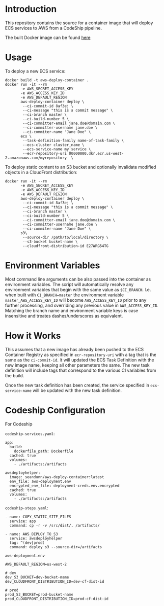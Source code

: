 # Introduction

This repository contains the source for a container image that will deploy ECS
services to AWS from a CodeShip pipeline.

The built Docker image can be found [here](https://hub.docker.com/r/seandunn/aws-deploy-container/)

# Usage
To deploy a new ECS service:
```
docker build -t aws-deploy-container .
docker run -it --rm 
       -e AWS_SECRET_ACCESS_KEY 
       -e AWS_ACCESS_KEY_ID 
       -e AWS_DEFAULT_REGION 
       aws-deploy-container deploy \
        --ci-commit-id 8af3ej \
        --ci-message "this is a commit message" \
        --ci-branch master \
        --ci-build-number 5 \
        --ci-committer-email jane.doe@domain.com \
        --ci-committer-username jane.doe \
        --ci-commiter-name "Jane Doe" \
       ecs \
        --task-definition-family name-of-task-family \
        --ecs-cluster cluster_name \
        --ecs-service-name my_service \
        --ecr-repository-uri 00000000.dkr.ecr.us-west-2.amazonaws.com/myrepository  \
```

To deploy static content to an S3 bucket and optionally invalidate modified objects in a CloudFront distribution:
```
docker run -it --rm 
       -e AWS_SECRET_ACCESS_KEY 
       -e AWS_ACCESS_KEY_ID 
       -e AWS_DEFAULT_REGION 
       aws-deploy-container deploy \
        --ci-commit-id 8af3ej \
        --ci-message "this is a commit message" \
        --ci-branch master \
        --ci-build-number 5 \
        --ci-committer-email jane.doe@domain.com \
        --ci-committer-username jane.doe \
        --ci-commiter-name "Jane Doe" \
       s3\
        --source-dir /path/to/local/directory \
        --s3-bucket bucket-name \
        --cloudfront-distribution-id E27WRG54TG
```

# Environment Variables 
Most command line arguments can be also passed into the container as environment variables. The script will automatically resolve any environment variables that begin with the same value as `$CI_BRANCH`. I.e. when built with `CI_BRANCH=master` the environment variable `master_AWS_ACCESS_KEY_ID` will become `AWS_ACCESS_KEY_ID` prior to any further processing, and overriding any previous value in `AWS_ACCESS_KEY_ID`. Matching the branch name and environment variable keys is case insensitive and treates dashes/underscores as equivalent.

# How it Works
This assumes that a new image has already been pushed to the ECS Container
Registry as specified in `ecr-repository-uri` with a tag that is the same as
the `ci-commit-id`. It will updated the ECS Task
Definition with the new image name, keeping all other parameters the same.
The new task definition will include tags that correspond to the various CI
variables from the build. 

Once the new task definition has been created, the service specified in
`ecs-service-name` will be updated with the new task definition.

# Codeship Configuration
For Codeship 

`codeship-services.yaml`: 
```
app:
  build:
    dockerfile_path: Dockerfile
  cached: true
  volumes:
    - ./artifacts:/artifacts

awsdeployhelper:
  image: seandunn/aws-deploy-container:latest
  env_file: aws-deployment.env
  encrypted_env_file: deployment-creds.env.encrypted
  cached: true
  volumes:
    - ./artifacts:/artifacts
```

`codeship-steps.yaml`:
```
- name: COPY_STATIC_SITE_FILES
  service: app
  command: cp -r -v /src/dist/. /artifacts/

- name: AWS_DEPLOY_TO_S3
  service: awsdeployhelper
  tag: ^(dev|prod)
  command: deploy s3 --source-dir=/artifacts
```

`aws-deployment.env`
```
AWS_DEFAULT_REGION=us-west-2

# dev
dev_S3_BUCKET=dev-bucket-name
dev_CLOUDFRONT_DISTRIBUTION_ID=dev-cf-dist-id

# prod
prod_S3_BUCKET=prod-bucket-name
prod_CLOUDFRONT_DISTRIBUTION_ID=prod-cf-dist-id
```

